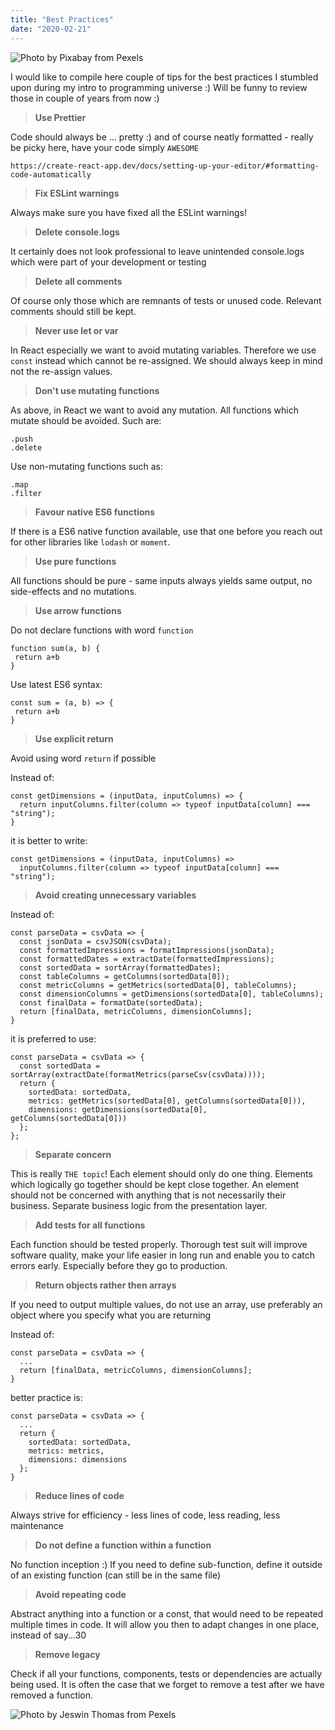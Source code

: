 ```yaml
---
title: "Best Practices"
date: "2020-02-21"
---
```


![](https://i.imgur.com/gyWBniE.jpg "Photo by Pixabay from Pexels")

I would like to compile here couple of tips for the best practices I stumbled upon during my intro to programming universe :) Will be funny to review those in couple of years from now :)

> **Use Prettier**

Code should always be ... pretty :) and of course neatly formatted - really be picky here, have your code simply <code>AWESOME</code>
```
https://create-react-app.dev/docs/setting-up-your-editor/#formatting-code-automatically
```

> **Fix ESLint warnings**

Always make sure you have fixed all the ESLint warnings!

> **Delete console.logs**

It certainly does not look professional to leave unintended console.logs which were part of your development or testing

> **Delete all comments**

Of course only those which are remnants of tests or unused code. Relevant comments should still be kept.

> **Never use let or var**

In React especially we want to avoid mutating variables. Therefore we use <code>const</code> instead which cannot be re-assigned. We should always keep in mind not the re-assign values.

> **Don't use mutating functions**

As above, in React we want to avoid any mutation. All functions which mutate should be avoided. Such are:
```
.push
.delete
```
Use non-mutating functions such as:
```
.map
.filter
```

> **Favour native ES6 functions**

If there is a ES6 native function available, use that one before you reach out for other libraries like <code>lodash</code> or <code>moment</code>.

> **Use pure functions**

All functions should be pure - same inputs always yields same output, no side-effects and no mutations.

> **Use arrow functions**

Do not declare functions with word <code>function</code>
```
function sum(a, b) {
 return a+b
}
```

Use latest ES6 syntax:
```
const sum = (a, b) => {
 return a+b
}
```

> **Use explicit return**

Avoid using word <code>return</code> if possible

Instead of:
```
const getDimensions = (inputData, inputColumns) => {
  return inputColumns.filter(column => typeof inputData[column] === "string");
}
```

it is better to write:
```
const getDimensions = (inputData, inputColumns) =>
  inputColumns.filter(column => typeof inputData[column] === "string");
```

> **Avoid creating unnecessary variables**

Instead of:
```
const parseData = csvData => {
  const jsonData = csvJSON(csvData);
  const formattedImpressions = formatImpressions(jsonData);
  const formattedDates = extractDate(formattedImpressions);
  const sortedData = sortArray(formattedDates);
  const tableColumns = getColumns(sortedData[0]);
  const metricColumns = getMetrics(sortedData[0], tableColumns);
  const dimensionColumns = getDimensions(sortedData[0], tableColumns);
  const finalData = formatDate(sortedData);
  return [finalData, metricColumns, dimensionColumns];
}

```
it is preferred to use:
```
const parseData = csvData => {
  const sortedData = sortArray(extractDate(formatMetrics(parseCsv(csvData))));
  return {
    sortedData: sortedData,
    metrics: getMetrics(sortedData[0], getColumns(sortedData[0])),
    dimensions: getDimensions(sortedData[0], getColumns(sortedData[0]))
  };
};
```

> **Separate concern**

This is really <code>THE topic</code>! Each element should only do one thing. Elements which logically go together should be kept close together. An element should not be concerned with anything that is not necessarily their business. Separate business logic from the presentation layer.

> **Add tests for all functions**

Each function should be tested properly. Thorough test suit will improve software quality, make your life easier in long run and enable you to catch errors early. Especially before they go to production.

> **Return objects rather then arrays**

If you need to output multiple values, do not use an array, use preferably an object where you specify what you are returning

Instead of:
```
const parseData = csvData => {
  ...
  return [finalData, metricColumns, dimensionColumns];
}
```
better practice is:
```
const parseData = csvData => {
  ...
  return {
    sortedData: sortedData,
    metrics: metrics,
    dimensions: dimensions
  };
}
```

> **Reduce lines of code**

Always strive for efficiency - less lines of code, less reading, less maintenance

> **Do not define a function within a function**

No function inception :) If you need to define sub-function, define it outside of an existing function (can still be in the same file)

> **Avoid repeating code**

Abstract anything into a function or a const, that would need to be repeated multiple times in code. It will allow you then to adapt changes in one place, instead of say...30

> **Remove legacy**

Check if all your functions, components, tests or dependencies are actually being used. It is often the case that we forget to remove a test after we have removed a function.



![](https://i.imgur.com/XREQjDp.jpg "Photo by Jeswin Thomas from Pexels")


